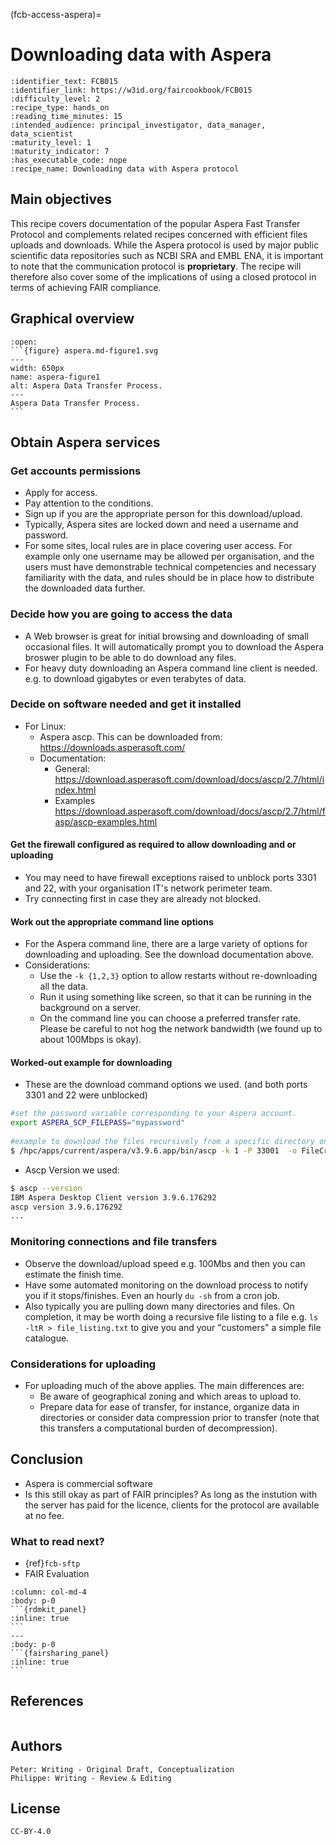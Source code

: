 (fcb-access-aspera)=
# Downloading data with Aspera


````{panels_fairplus}
:identifier_text: FCB015
:identifier_link: https://w3id.org/faircookbook/FCB015
:difficulty_level: 2
:recipe_type: hands_on
:reading_time_minutes: 15
:intended_audience: principal_investigator, data_manager, data_scientist  
:maturity_level: 1
:maturity_indicator: 7
:has_executable_code: nope
:recipe_name: Downloading data with Aspera protocol
```` 


## Main objectives

This recipe covers documentation of the popular Aspera Fast Transfer Protocol and complements related recipes concerned with efficient files uploads and downloads. While the Aspera protocol is used by major public scientific data repositories such as NCBI SRA and EMBL ENA, it is important to note that the communication protocol is **proprietary**. The recipe will therefore also cover some of the implications of using a closed protocol in terms of achieving FAIR compliance.


## Graphical overview

````{dropdown}
:open:
```{figure} aspera.md-figure1.svg
---
width: 650px
name: aspera-figure1
alt: Aspera Data Transfer Process.
---
Aspera Data Transfer Process.
```
````


## Obtain Aspera services

### Get accounts permissions
* Apply for access.
* Pay attention to the conditions.
* Sign up if you are the appropriate person for this download/upload. 
* Typically, Aspera sites are locked down and need a username and password.
* For some sites, local rules are in place covering user access. For example only one username may be allowed per organisation, and the users must have demonstrable technical competencies and necessary familiarity with the data, and rules should be in place how to distribute the downloaded data further.
 
### Decide how you are going to access the data
* A Web browser is great for initial browsing and downloading of small occasional files. It will automatically prompt you to download the Aspera broswer plugin to be able to do download any files.
* For heavy duty downloading an Aspera command line client is needed. e.g. to download gigabytes or even terabytes of data.
 
### Decide on software needed and get it installed
 
* For Linux:
  * Aspera ascp. This can be downloaded from:  https://downloads.asperasoft.com/
  * Documentation:
    * General: https://download.asperasoft.com/download/docs/ascp/2.7/html/index.html
    * Examples https://download.asperasoft.com/download/docs/ascp/2.7/html/fasp/ascp-examples.html
 
#### Get the firewall configured as required to allow downloading and or uploading
* You may need to have firewall exceptions raised to unblock ports 3301 and 22, with your organisation IT's network perimeter team. 
* Try connecting first in case they are already not blocked.

#### Work out the appropriate command line options
* For the Aspera command line, there are a large variety of options for downloading and uploading. See the download documentation above.
* Considerations:
  * Use the `-k {1,2,3}`  option to allow restarts without re-downloading all the data.
  * Run it using something like screen, so that it can be running in the background on a server.
  * On the command line you can choose a preferred transfer rate. Please be careful to not hog the network bandwidth (we found up to about 100Mbps is okay).
 
#### Worked-out example for downloading
* These are the download command options we used. (and both ports 3301 and 22 were unblocked)

```bash
#set the password variable corresponding to your Aspera account.
export ASPERA_SCP_FILEPASS="mypassword"
 
#example to download the files recursively from a specific directory on the Aspera server to
$ /hpc/apps/current/aspera/v3.9.6.app/bin/ascp -k 1 -P 33001  -o FileCrypt=decrypt aspera.myacc@aspera-immport.niaid.nih.gov:dir_to_download ./
```
 
* Ascp Version we used:
```bash
$ ascp --version
IBM Aspera Desktop Client version 3.9.6.176292
ascp version 3.9.6.176292
...
```

### Monitoring connections and file transfers

* Observe the  download/upload speed e.g. 100Mbs and then you can estimate the finish time.
* Have some automated monitoring on the download process to  notify you if it  stops/finishes.  Even an hourly `du -sh` from a cron job.
* Also typically you are pulling down many directories and files. On completion, it may be worth doing a recursive file listing to a file e.g. `ls -ltR > file_listing.txt` to give you and your "customers" a simple file catalogue.

### Considerations for uploading

* For uploading much of the above applies. The main differences are:
  * Be aware of geographical zoning and which areas to upload to.
  * Prepare data for ease of transfer, for instance, organize data in directories or consider data compression prior to transfer (note that this transfers a computational burden of decompression).

<!-- TODO (needed - no real example yet)
* Example command line for uploading
  * 
  -->


## Conclusion

* Aspera is commercial software
* Is this still okay as part of FAIR principles? As long as the instution with the server has paid for the licence, clients for the protocol are available at no fee.


### What to read next?

- {ref}`fcb-sftp` 
- <!-- TODO (which recipe would that reference to? why is FAIR evaluation needed here?) --> FAIR Evaluation

````{panels}
:column: col-md-4
:body: p-0
```{rdmkit_panel}
:inline: true
```
---
:body: p-0
```{fairsharing_panel}
:inline: true
```
````


## References
````{dropdown} **References** 
````

## Authors

````{authors_fairplus}
Peter: Writing - Original Draft, Conceptualization
Philippe: Writing - Review & Editing
````

## License

````{license_fairplus}
CC-BY-4.0
````

